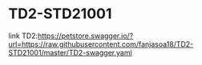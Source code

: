 # TD2-STD21001
link TD2:https://petstore.swagger.io/?url=https://raw.githubusercontent.com/fanjasoa18/TD2-STD21001/master/TD2-swagger.yaml
